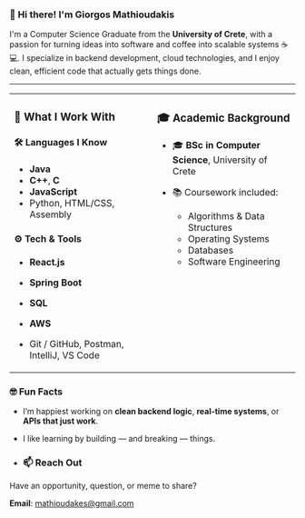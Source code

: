 ### 👋 Hi there! I'm Giorgos Mathioudakis

I'm a Computer Science Graduate from the **University of Crete**, with a passion for turning ideas into software and coffee into scalable systems ☕💻.  I specialize in backend development, cloud technologies, and I enjoy clean, efficient code that actually gets things done.

---

<table>
  <tr>
    <td valign="top" width="50%">

### 🧠 What I Work With

#### 🛠️ **Languages I Know**
- **Java**
- **C++**, **C**
- **JavaScript**
- Python, HTML/CSS, Assembly

#### ⚙️ **Tech & Tools**
- **React.js**  
- **Spring Boot**  
- **SQL**  
- **AWS**  
- Git / GitHub, Postman, IntelliJ, VS Code

   </td>
   
   <td valign="top" width="50%">
   
### 🎓 Academic Background

- 🎓 **BSc in Computer Science**, University of Crete  
- 📚 Coursework included:
  - Algorithms & Data Structures
  - Operating Systems
  - Databases
  - Software Engineering

   </td>
  </tr>
</table>

### 🤓 Fun Facts

- I’m happiest working on **clean backend logic**, **real-time systems**, or **APIs that just work**.  
- I like learning by building — and breaking — things.

- ### 📫 Reach Out

Have an opportunity, question, or meme to share?

**Email**: [mathioudakes@gmail.com](mailto:mathioudakes@gmail.com)
<!---
GiorgosMathioudakis/GiorgosMathioudakis is a ✨ special ✨ repository because its `README.md` (this file) appears on your GitHub profile.
You can click the Preview link to take a look at your changes.
--->
